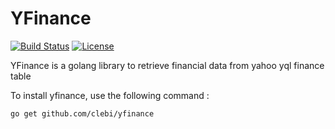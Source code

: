 # YFinance

[![Build Status](https://travis-ci.org/clebi/yfinance.svg?branch=master)](https://travis-ci.org/clebi/yfinance)
[![License](https://img.shields.io/badge/License-Apache%202.0-blue.svg)](https://opensource.org/licenses/Apache-2.0)

YFinance is a golang library to retrieve financial data from yahoo yql finance table

To install yfinance, use the following command : 

```
go get github.com/clebi/yfinance
```